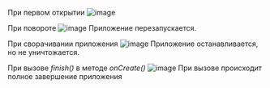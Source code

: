 При первом открытии
![image](https://github.com/AnnaZhuk002/Activity/assets/112899612/099ea0a3-c278-434d-9688-0b4b8cb31f85)


При повороте
![image](https://github.com/AnnaZhuk002/Activity/assets/112899612/d1221f77-4a7f-4e41-9799-a7ed9d29090f)
Приложение перезапускается.

При сворачивании приложения
![image](https://github.com/AnnaZhuk002/Activity/assets/112899612/eabb17f5-123c-454e-9ebb-e8a5a4c50192)
Приложение останавливается, но не уничтожается.

При вызове *finish()* в методе *onCreate()*
![image](https://github.com/AnnaZhuk002/Activity/assets/112899612/5791b7a2-541f-47f8-a0b8-6607ed1e8789)
При вызове происходит полное завершение приложения

